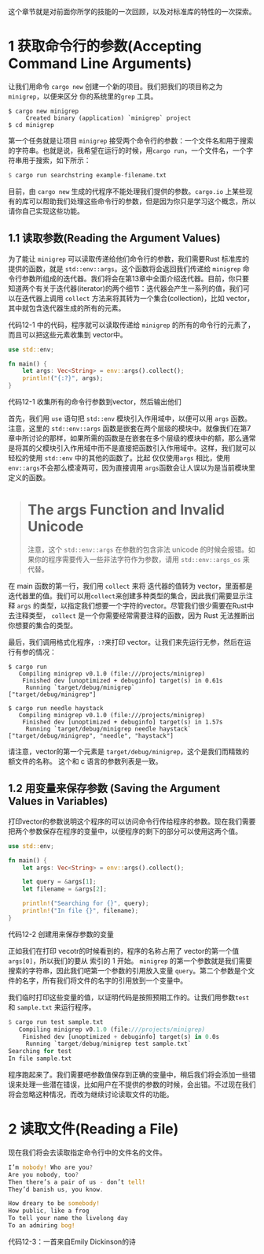 这个章节就是对前面你所学的技能的一次回顾，以及对标准库的特性的一次探索。


# 1 获取命令行的参数(Accepting Command Line Arguments)
让我们用命令 `cargo new` 创建一个新的项目。我们把我们的项目称之为`minigrep`，以便来区分 你的系统里的`grep` 工具。
```shell
$ cargo new minigrep
     Created binary (application) `minigrep` project
$ cd minigrep
```
第一个任务就是让项目 `minigrep` 接受两个命令行的参数：一个文件名和用于搜索的字符串。也就是说，我希望在运行的时候，用`cargo run`，一个文件名，一个字符串用于搜索，如下所示：
```rust
$ cargo run searchstring example-filename.txt
```
目前，由 `cargo new` 生成的代程序不能处理我们提供的参数。`cargo.io` 上某些现有的库可以帮助我们处理这些命令行的参数，但是因为你只是学习这个概念，所以请你自己实现这些功能。

## 1.1  读取参数(Reading the Argument Values)
为了能让 `minigrep` 可以读取传递给他们命令行的参数，我们需要Rust 标准库的提供的函数，就是 `std::env::args`。这个函数将会返回我们传递给 `minigrep` 命令行参数所组成的迭代器。我们将会在第13章中全面介绍迭代器。目前，你只要知道两个有关于迭代器(iterator)的两个细节：迭代器会产生一系列的值，我们可以在迭代器上调用 `collect` 方法来将其转为一个集合(collection)，比如 vector，其中就包含迭代器生成的所有的元素。

代码12-1 中的代码，程序就可以读取传递给 `minigrep` 的所有的命令行的元素了，而且可以把这些元素收集到 vector中。

```rust
use std::env;

fn main() {
    let args: Vec<String> = env::args().collect();
    println!("{:?}", args);
}
```
代码12-1 收集所有的命令行参数到vector，然后输出他们

首先，我们用 `use` 语句把 `std::env` 模块引入作用域中，以便可以用 `args` 函数。注意，这里的 `std::env::args` 函数是嵌套在两个层级的模块中。就像我们在第7章中所讨论的那样，如果所需的函数是在嵌套在多个层级的模块中的额，那么通常是将其的父模块引入作用域中而不是直接把函数引入作用域中。这样，我们就可以轻松的使用 `std::env` 中的其他的函数了。比起 仅仅使用`args` 相比，使用`env::args`不会那么模凌两可，因为直接调用 `args`函数会让人误以为是当前模块里定义的函数。

> # The args Function and Invalid Unicode
> 注意，这个 `std::env::args` 在参数的包含非法 unicode 的时候会报错。如果你的程序需要传入一些非法字符作为参数，请用 `std::env::args_os` 来代替。

在 main 函数的第一行，我们用 `collect` 来将 迭代器的值转为 vector，里面都是迭代器里的值。我们可以用`collect`来创建多种类型的集合，因此我们需要显示注释 `args` 的类型，以指定我们想要一个字符的vector。尽管我们很少需要在Rust中去注释类型， `collect` 是一个你需要经常需要注释的函数，因为 Rust 无法推断出你想要的集合的类型。

最后，我们调用格式化程序，`:?`来打印 vector。让我们来先运行无参，然后在运行有参的情况：
```shell
$ cargo run
   Compiling minigrep v0.1.0 (file:///projects/minigrep)
    Finished dev [unoptimized + debuginfo] target(s) in 0.61s
     Running `target/debug/minigrep`
["target/debug/minigrep"]
```

```shell
$ cargo run needle haystack
   Compiling minigrep v0.1.0 (file:///projects/minigrep)
    Finished dev [unoptimized + debuginfo] target(s) in 1.57s
     Running `target/debug/minigrep needle haystack`
["target/debug/minigrep", "needle", "haystack"]
```
请注意，vector的第一个元素是 `target/debug/minigrep`，这个是我们而精致的额文件的名称。 这个和 c 语言的参数列表是一致。


## 1.2 用变量来保存参数 (Saving the Argument Values in Variables)
打印vector的参数说明这个程序的可以访问命令行传给程序的参数。现在我们需要把两个参数保存在程序的变量中，以便程序的剩下的部分可以使用这两个值。
```rust
use std::env;

fn main() {
    let args: Vec<String> = env::args().collect();

    let query = &args[1];
    let filename = &args[2];

    println!("Searching for {}", query);
    println!("In file {}", filename);
}
```
代码12-2 创建用来保存参数的变量

正如我们在打印 vecotr的时候看到的，程序的名称占用了 vector的第一个值 `args[0]`，所以我们的要从 索引的 1 开始。 `minigrep` 的第一个参数就是我们需要搜索的字符串，因此我们吧第一个参数的引用放入变量 `query`。第二个参数是个文件的名字，所有我们将文件的名字的引用放到一个变量中。

我们临时打印这些变量的值，以证明代码是按照预期工作的。让我们用参数`test`和 `sample.txt` 来运行程序。
```rust
$ cargo run test sample.txt
   Compiling minigrep v0.1.0 (file:///projects/minigrep)
    Finished dev [unoptimized + debuginfo] target(s) in 0.0s
     Running `target/debug/minigrep test sample.txt`
Searching for test
In file sample.txt
```
程序跑起来了。我们需要吧参数值保存到正确的变量中，稍后我们将会添加一些错误来处理一些潜在错误，比如用户在不提供的参数的时候，会出错。不过现在我们将会忽略这种情况，而改为继续讨论读取文件的功能。
# 2 读取文件(Reading a File)
现在我们将会去读取指定命令行中的文件名的文件。

```rust
I’m nobody! Who are you?
Are you nobody, too?
Then there’s a pair of us - don’t tell!
They’d banish us, you know.

How dreary to be somebody!
How public, like a frog
To tell your name the livelong day
To an admiring bog!
```
代码12-3：一首来自Emily Dickinson的诗

